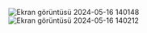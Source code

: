 ![Ekran görüntüsü 2024-05-16 140148](https://github.com/recepzgrmh/JavaPlayground/assets/120413480/ec81633a-2b68-4168-8883-b7005eff618f)
![Ekran görüntüsü 2024-05-16 140212](https://github.com/recepzgrmh/JavaPlayground/assets/120413480/2f3cc545-8f88-4c53-ab01-42ff0f5913a3)
